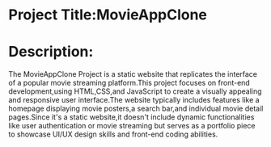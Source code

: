 # Project Title:MovieAppClone
# Description:
The MovieAppClone Project is a static website that replicates the interface of a popular movie streaming platform.This project focuses on front-end development,using HTML,CSS,and JavaScript to create a visually appealing and responsive user interface.The website typically includes features like a homepage displaying movie posters,a search bar,and individual movie detail pages.Since it's a static website,it doesn't include dynamic functionalities like user authentication or movie streaming but serves as a portfolio piece to showcase UI/UX design skills and front-end coding abilities.

